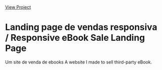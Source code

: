 [View Project](https://luacomtil.github.io/Responsive-eBook-Sale-Landing-Page/)

# Landing page de vendas responsiva / Responsive eBook Sale Landing Page

Um site de venda de ebooks
A website I made to sell third-party eBook.
